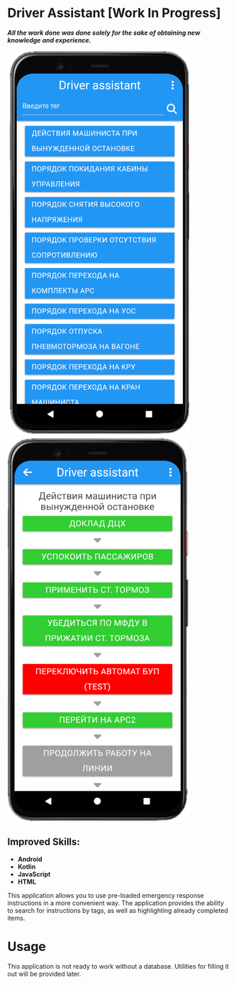 # Driver Assistant [Work In Progress]

_**All the work done was done solely for the sake of obtaining new knowledge and experience.**_

![Main Activity](img/main_activity.png)
![Action List Activity](img/action_list.png)

## Improved Skills:
- **Android**
- **Kotlin**
- **JavaScript**
- **HTML**

This application allows you to use pre-loaded emergency response instructions in a more convenient way. The application provides the ability to search for instructions by tags, as well as highlighting already completed items.
# Usage
This application is not ready to work without a database. Utilities for filling it out will be provided later.
